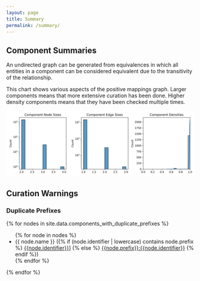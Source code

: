 ```yaml
---
layout: page
title: Summary
permalink: /summary/
---
```


## Component Summaries

An undirected graph can be generated from equivalences in which all entities in a component can be considered equivalent
due to the transitivity of the relationship.

This chart shows various aspects of the positive mappings graph. Larger components means that more extensive curation
has been done. Higher density components means that they have been checked multiple times.

<img src="https://raw.githubusercontent.com/biomappings/biomappings/master/docs/img/components.png" alt="Comparison"/>

## Curation Warnings

### Duplicate Prefixes

<div>
{% for nodes in site.data.components_with_duplicate_prefixes %}
<ul>
{% for node in nodes %}
<li>
{{ node.name }}
({% if (node.identifier | lowercase) contains node.prefix %}
<a href="https://identifiers.org/{{node.identifier}}">{{node.identifier}}]</a>
{% else %}
<a href="https://identifiers.org/{{node.prefix}}:{{node.identifier}}">{{node.prefix}}:{{node.identifier}}</a>
{% endif %})
</li>
{% endfor %}
</ul>
{% endfor %}
</div>
